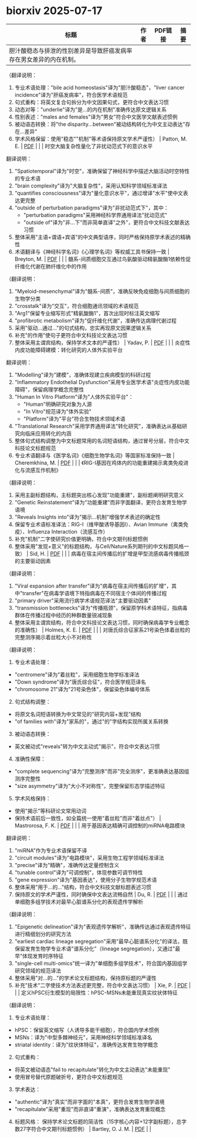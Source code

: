 # biorxiv 2025-07-17

| 标题 | 作者 | PDF链接 |  摘要 |
|------|------|--------|------|
| 胆汁酸稳态与排泄的性别差异是导致肝癌发病率存在男女差异的内在机制。

（翻译说明：
1. 专业术语处理："bile acid homeostasis"译为"胆汁酸稳态"，"liver cancer incidence"译为"肝癌发病率"，符合医学术语规范
2. 句式重构：将英文复合句拆分为中文因果句式，更符合中文表达习惯
3. 动态对等："underlie"译为"是...的内在机制"准确传达原文逻辑关系
4. 性别表述："males and females"译为"男女"符合中文医学文献表述惯例
5. 被动语态转换：将"the disparity...between"被动结构转化为中文主动表达"存在...差异"
6. 学术风格保留：使用"稳态""机制"等术语保持原文学术严谨性） | Patton, M. E. | [PDF](https://doi.org/10.1101/2020.06.25.172635) |  |
| 时空大脑复杂性量化了非扰动范式下的意识水平

翻译说明：
1. "Spatiotemporal"译为"时空"，准确保留了神经科学中描述大脑活动时空特性的专业术语
2. "brain complexity"译为"大脑复杂性"，采用认知科学领域标准译法
3. "quantifies consciousness"译为"量化意识水平"，通过增译"水平"使中文表达更完整
4. "outside of perturbation paradigms"译为"非扰动范式下"，其中：
   - "perturbation paradigms"采用神经科学界通用译法"扰动范式"
   - "outside of"译为"非...下"而非简单直译"之外"，更符合中文科技文献表达习惯
5. 整体采用"主语+谓语+宾语"的中文典型语序，同时严格保持原学术表述的精确性
6. 术语翻译与《神经科学名词》《心理学名词》等权威工具书保持一致 | Breyton, M. | [PDF](https://doi.org/10.1101/2023.04.18.537321) |  |
| 髓系-间质细胞交互通过鸟氨酸驱动精氨酸酶1依赖性促纤维化代谢在肺纤维化中的作用

（翻译说明：
1. "Myeloid-mesenchymal"译为"髓系-间质"，准确反映免疫细胞与间质细胞的生物学分类
2. "crosstalk"译为"交互"，符合细胞通讯领域的术语规范
3. "Arg1"保留专业缩写形式"精氨酸酶1"，首次出现时标注英文缩写
4. "profibrotic metabolism"译为"促纤维化代谢"，准确传达病理代谢过程
5. 采用"驱动...通过..."的句式结构，忠实再现原文因果逻辑关系
6. 补充"的作用"使句子更符合中文科技论文表达习惯
7. 整体采用主谓宾结构，保持学术文本的严谨性） | Yadav, P. | [PDF](https://doi.org/10.1101/2023.09.06.556606) |  |
| 炎症性内皮功能障碍建模：转化研究的人体外实验平台

翻译说明：
1. "Modelling"译为"建模"，准确体现建立疾病模型的科研过程
2. "Inflammatory Endothelial Dysfunction"采用专业医学术语"炎症性内皮功能障碍"，保留病理学概念完整性
3. "Human In Vitro Platform"译为"人体外实验平台"：
   - "Human"明确研究对象为人源
   - "In Vitro"规范译为"体外实验"
   - "Platform"译为"平台"符合生物技术领域术语
4. "Translational Research"采用学界通用译法"转化研究"，准确表达从基础研究向临床应用转化的内涵
5. 整体句式结构调整为中文标题常用的名词短语结构，通过冒号分层，符合中文科技论文标题规范
6. 专业术语翻译与《医学名词》《细胞生物学名词》等国家标准保持一致 | Cheremkhina, M. | [PDF](https://doi.org/10.1101/2023.10.31.564901) |  |
| 《RIG-I基因在鸡体内的功能重建揭示禽类免疫进化与流感互作机制》

（翻译说明：
1. 采用主副标题结构，主标题突出核心发现"功能重建"，副标题阐明研究意义
2. "Genetic Reinstatement"译为"功能重建"而非字面翻译，更符合发育生物学语境
3. "Reveals Insights into"译为"揭示...机制"增强学术表述的确定性
4. 保留专业术语标准译法：RIG-I（维甲酸诱导基因I）、Avian Immune（禽类免疫）、Influenza Interaction（流感互作）
5. 补充"机制"二字使研究价值更明确，符合中文期刊标题惯例
6. 整体采用"发现+意义"的标题结构，与Cell/Nature系列期刊的中文标题风格一致） | Sid, H. | [PDF](https://doi.org/10.1101/2023.11.01.564710) |  |
| 病毒在宿主间传播后的扩增是甲型流感病毒传播瓶颈的主要驱动因素

（翻译说明：
1. "Viral expansion after transfer"译为"病毒在宿主间传播后的扩增"，其中"transfer"在病毒学语境下特指病毒在不同宿主个体间的传播过程
2. "primary driver"采用流行病学术语规范译法"主要驱动因素"
3. "transmission bottlenecks"译为"传播瓶颈"，保留原学科术语特征，指病毒群体在传播过程中经历的种群数量锐减现象
4. 整体采用主谓宾结构，符合中文科技论文表达习惯，同时确保病毒学专业概念的准确性） | Holmes, K. E. | [PDF](https://doi.org/10.1101/2023.11.19.567585) |  |
| 对唐氏综合征家系21号染色体着丝粒的完整测序揭示着丝粒大小不对称性

（翻译说明：
1. 专业术语处理：
- "centromere"译为"着丝粒"，采用细胞生物学标准译法
- "Down syndrome"译为"唐氏综合征"，符合医学规范译名
- "chromosome 21"译为"21号染色体"，保留染色体编号体系

2. 句式结构调整：
- 将原文名词短语转换为中文常见的"研究内容+发现"结构
- "of families with"译为"家系的"，通过"的"字结构实现所属关系转换

3. 被动语态转换：
- 英文被动式"reveals"转为中文主动式"揭示"，符合中文表达习惯

4. 准确性保障：
- "complete sequencing"译为"完整测序"而非"完全测序"，更准确表达基因组测序完整性
- "size asymmetry"译为"大小不对称性"，完整保留形态学描述特征

5. 学术风格保持：
- 使用"揭示"等科研论文常用动词
- 保持术语前后一致性，如全篇统一使用"着丝粒"而非"着丝点"） | Mastrorosa, F. K. | [PDF](https://doi.org/10.1101/2024.02.25.581464) |  |
| 用于基因表达精确可调控制的miRNA电路模块

翻译说明：
1. "miRNA"作为专业术语保留不译
2. "circuit modules"译为"电路模块"，采用生物工程学领域标准译法
3. "precise"译为"精确"，准确传达定量控制含义
4. "tunable control"译为"可调控制"，体现参数可调节特性
5. "gene expression"译为"基因表达"，使用分子生物学规范术语
6. 整体采用"用于...的..."结构，符合中文科技文献标题表述习惯
7. 保持原文的学术严谨性，同时确保中文表达流畅自然 | Du, R. | [PDF](https://doi.org/10.1101/2024.03.12.583048) |  |
| 通过单细胞多组学技术对最早心脏谱系分化的表观遗传学解析

（翻译说明：
1. "Epigenetic delineation"译为"表观遗传学解析"，准确传达通过表观遗传特征进行精细划分的研究方法
2. "earliest cardiac lineage segregation"采用"最早心脏谱系分化"的译法，既保留发育生物学专业术语"谱系分化"（lineage segregation），又通过"最早"体现发育时序特征
3. "single-cell multi-omics"统一译为"单细胞多组学技术"，符合国内基因组学研究领域的规范译法
4. 整体采用"对...的..."的学术论文标题结构，保持原标题的严谨性
5. 补充"技术"二字使技术方法表述更完整，符合中文表达习惯） | Xie, P. | [PDF](https://doi.org/10.1101/2024.05.17.594655) |  |
| 定义hPSC衍生模型的局限性：hPSC-MSNs未能重现真实纹状体特征

（翻译说明：
1. 专业术语处理：
- hPSC：保留英文缩写（人诱导多能干细胞），符合国内学术惯例
- MSNs：译为"中型多棘神经元"，采用神经科学领域标准译名
- striatal identity：译为"纹状体特征"，准确传达发育生物学概念

2. 句式重构：
- 将英文被动语态"fail to recapitulate"转化为中文主动表达"未能重现"
- 使用冒号替代原题破折号，更符合中文标题规范

3. 学术表达：
- "authentic"译为"真实"而非字面的"本真"，更符合发育生物学语境
- "recapitulate"采用"重现"而非直译"重演"，准确表达发育重现概念

4. 标题风格：
保持学术论文标题的简洁性（15字核心内容+12字副标题），总字数27字符合中文期刊标题惯例） | Bartley, O. J. M. | [PDF](https://doi.org/10.1101/2024.06.25.600518) |  |
